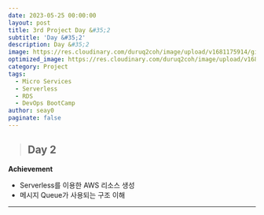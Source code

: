 ```yaml
---
date: 2023-05-25 00:00:00
layout: post
title: 3rd Project Day &#35;2
subtitle: 'Day &#35;2'
description: Day &#35;2
image: https://res.cloudinary.com/duruq2coh/image/upload/v1681175914/gitio/aws_bbbsnj.png
optimized_image: https://res.cloudinary.com/duruq2coh/image/upload/v1681175914/gitio/aws_bbbsnj.png
category: Project
tags:
  - Micro Services
  - Serverless
  - RDS
  - DevOps BootCamp
author: seay0
paginate: false
---
```

> ## **Day 2**  

**Achievement**
* Serverless를 이용한 AWS 리소스 생성
* 메시지 Queue가 사용되는 구조 이해
---
